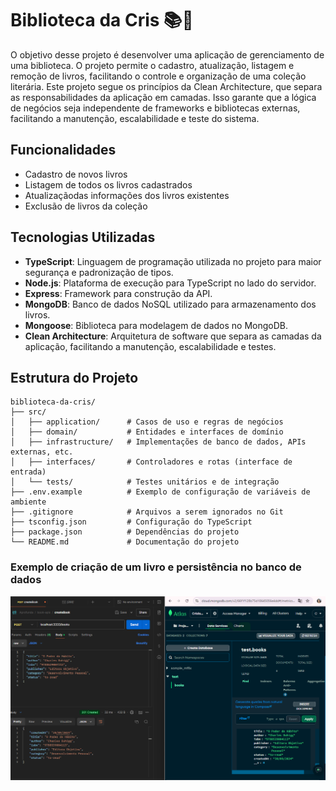 # Biblioteca da Cris 📚📖

O objetivo desse projeto é desenvolver uma aplicação de gerenciamento de uma biblioteca. O projeto permite o cadastro, atualização, listagem e remoção de livros, facilitando o controle e organização de uma coleção literária. Este projeto segue os princípios da Clean Architecture, que separa as responsabilidades da aplicação em camadas. Isso garante que a lógica de negócios seja independente de frameworks e bibliotecas externas, facilitando a manutenção, escalabilidade e teste do sistema. 



## Funcionalidades

- Cadastro de novos livros
- Listagem de todos os livros cadastrados
- Atualizaçãodas informações dos livros existentes
- Exclusão de livros da coleção



## Tecnologias Utilizadas

- **TypeScript**: Linguagem de programação utilizada no projeto para maior segurança e padronização de tipos.
- **Node.js**: Plataforma de execução para TypeScript no lado do servidor.
- **Express**: Framework para construção da API.
- **MongoDB**: Banco de dados NoSQL utilizado para armazenamento dos livros.
- **Mongoose**: Biblioteca para modelagem de dados no MongoDB.
- **Clean Architecture**: Arquitetura de software que separa as camadas da aplicação, facilitando a manutenção, escalabilidade e testes.



## Estrutura do Projeto
```
biblioteca-da-cris/
├── src/
│   ├── application/      # Casos de uso e regras de negócios
│   ├── domain/           # Entidades e interfaces de domínio
│   ├── infrastructure/   # Implementações de banco de dados, APIs externas, etc.
│   ├── interfaces/       # Controladores e rotas (interface de entrada)
│   └── tests/            # Testes unitários e de integração
├── .env.example          # Exemplo de configuração de variáveis de ambiente
├── .gitignore            # Arquivos a serem ignorados no Git
├── tsconfig.json         # Configuração do TypeScript
├── package.json          # Dependências do projeto
└── README.md             # Documentação do projeto
```

### Exemplo de criação de um livro  e persistência no banco de dados



![alt text](image-1.png)





